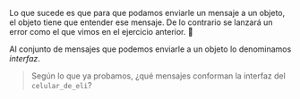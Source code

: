 Lo que sucede es que para que podamos enviarle un mensaje a un objeto, el objeto tiene que entender ese mensaje. De lo contrario se lanzará un error como el que vimos en el ejercicio anterior. :grimacing:

Al conjunto de mensajes que podemos enviarle a un objeto lo denominamos _interfaz_.

>  Según lo que ya probamos, ¿qué mensajes conforman la interfaz del `celular_de_eli`?
